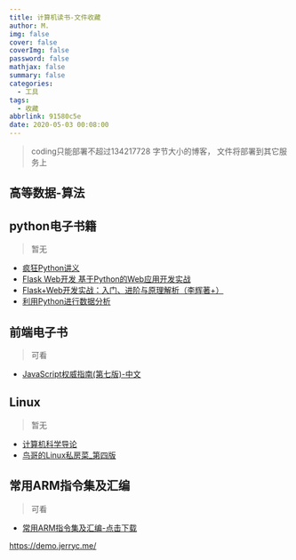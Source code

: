```yaml
---
title: 计算机读书-文件收藏
author: M.
img: false
cover: false
coverImg: false
password: false
mathjax: false
summary: false
categories: 
  - 工具
tags:
  - 收藏
abbrlink: 91580c5e
date: 2020-05-03 00:08:00
---
```


> coding只能部署不超过134217728 字节大小的博客， 文件将部署到其它服务上

## 高等数据-算法

>

## python电子书籍

> 暂无
- [疯狂Python讲义](/file/python/《疯狂Python讲义》.pdf)
- [Flask Web开发 基于Python的Web应用开发实战](/file/python/《Flask%20Web开发：基于Python的Web应用开发实战》.pdf)
- [Flask+Web开发实战：入门、进阶与原理解析（李辉著+）](/file/python/《Flask+Web开发实战：入门、进阶与原理解析（李辉著+）》PDF.pdf)
- [利用Python进行数据分析](/file/python/利用Python进行数据分析.pdf)



<!-- more -->

## 前端电子书

> 可看
- [JavaScript权威指南(第七版)-中文](/file/前端/%5BJavaScript权威指南(第七版)%5D.(美)David.Flanagan.中文扫描版.pdf)


## Linux

> 暂无
- [计算机科学导论](/file/python/计算机科学导论_佛罗赞.pdf)
- [鸟哥的Linux私房菜_第四版](/file/Linux/鸟哥的Linux私房菜_第四版.pdf)





## 常用ARM指令集及汇编

> 可看  
- [常用ARM指令集及汇编-点击下载](/file/逆向/常用ARM指令集及汇编.pdf)







https://demo.jerryc.me/
